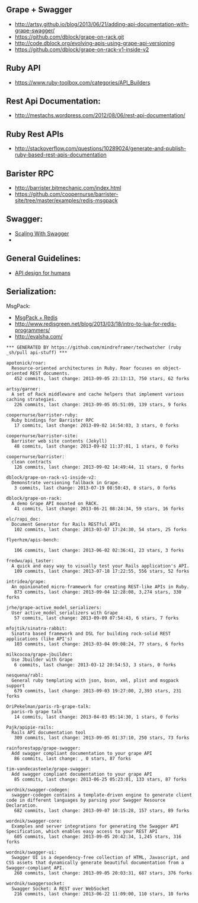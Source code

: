 ## Grape + Swagger
  - http://artsy.github.io/blog/2013/06/21/adding-api-documentation-with-grape-swagger/
  - https://github.com/dblock/grape-on-rack.git
  - http://code.dblock.org/evolving-apis-using-grape-api-versioning
  - https://github.com/dblock/grape-on-rack-v1-inside-v2

## Ruby API
  - https://www.ruby-toolbox.com/categories/API_Builders

## Rest Api Documentation:
  - http://mestachs.wordpress.com/2012/08/06/rest-api-documentation/


## Ruby Rest APIs
  - http://stackoverflow.com/questions/10289024/generate-and-publish-ruby-based-rest-apis-documentation


## Barister RPC
  - http://barrister.bitmechanic.com/index.html
  - https://github.com/coopernurse/barrister-site/tree/master/examples/redis-msgpack


## Swagger:
  - [Scaling With Swagger](http://de.slideshare.net/fehguy/scaling-with-swagger-11728693)
  - [](http://redcrackle.com/case_study/apihub)


## General Guidelines:
  - [API design for humans](http://37signals.com/svn/posts/3018-api-design-for-humans)

## Serialization:
  MsgPack:
  - [MsgPack + Redis](https://groups.google.com/forum/#!topic/redis-db/59s1gAnClHA)
  - http://www.redisgreen.net/blog/2013/03/18/intro-to-lua-for-redis-programmers/
  - http://evalsha.com/



<!-- PROJECTS_LIST_START -->
    *** GENERATED BY https://github.com/mindreframer/techwatcher (ruby _sh/pull api-stuff) *** 

    apotonick/roar:
      Resource-oriented architectures in Ruby. Roar focuses on object-oriented REST documents.
       452 commits, last change: 2013-09-05 23:13:13, 750 stars, 62 forks

    artsy/garner:
      A set of Rack middleware and cache helpers that implement various caching strategies.
       226 commits, last change: 2013-09-05 05:51:09, 139 stars, 9 forks

    coopernurse/barrister-ruby:
      Ruby bindings for Barrister RPC
       17 commits, last change: 2013-09-02 14:54:03, 3 stars, 0 forks

    coopernurse/barrister-site:
      Barrister web site contents (Jekyll)
       48 commits, last change: 2013-09-02 11:37:01, 1 stars, 0 forks

    coopernurse/barrister:
      clean contracts
       126 commits, last change: 2013-09-02 14:49:44, 11 stars, 0 forks

    dblock/grape-on-rack-v1-inside-v2:
      Demonstrate versioning fallback in Grape.
       3 commits, last change: 2013-07-19 08:50:43, 0 stars, 0 forks

    dblock/grape-on-rack:
      A demo Grape API mounted on RACK.
       41 commits, last change: 2013-06-21 08:24:34, 59 stars, 16 forks

    elc/rapi_doc:
      Document Generator for Rails RESTful APIs
       102 commits, last change: 2013-03-07 17:24:30, 54 stars, 25 forks

    flyerhzm/apis-bench:

       106 commits, last change: 2013-06-02 02:36:41, 23 stars, 3 forks

    fredwu/api_taster:
      A quick and easy way to visually test your Rails application's API.
       109 commits, last change: 2013-07-18 17:22:55, 556 stars, 52 forks

    intridea/grape:
      An opinionated micro-framework for creating REST-like APIs in Ruby.
       873 commits, last change: 2013-09-04 12:28:08, 3,274 stars, 330 forks

    jrhe/grape-active_model_serializers:
      User active_model_serializers with Grape
       57 commits, last change: 2013-09-09 07:54:43, 6 stars, 7 forks

    mfojtik/sinatra-rabbit:
      Sinatra based framework and DSL for building rock-solid REST applications (like API's)
       103 commits, last change: 2013-03-04 09:08:24, 77 stars, 6 forks

    milkcocoa/grape-jbuilder:
      Use Jbuilder with Grape
       6 commits, last change: 2013-03-12 20:54:53, 3 stars, 0 forks

    nesquena/rabl:
      General ruby templating with json, bson, xml, plist and msgpack support
       679 commits, last change: 2013-09-03 19:27:00, 2,393 stars, 231 forks

    OriPekelman/paris-rb-grape-talk:
      paris-rb grape talk
       14 commits, last change: 2013-04-03 05:14:30, 1 stars, 0 forks

    Pajk/apipie-rails:
      Rails API documentation tool
       309 commits, last change: 2013-09-05 01:37:10, 250 stars, 73 forks

    rainforestapp/grape-swagger:
      Add swagger compliant documentation to your grape API
       86 commits, last change: , 0 stars, 87 forks

    tim-vandecasteele/grape-swagger:
      Add swagger compliant documentation to your grape API
       85 commits, last change: 2013-06-25 05:23:01, 133 stars, 87 forks

    wordnik/swagger-codegen:
      swagger-codegen contains a template-driven engine to generate client code in different languages by parsing your Swagger Resource Declaration.
       682 commits, last change: 2013-09-07 10:15:28, 157 stars, 89 forks

    wordnik/swagger-core:
      Examples and server integrations for generating the Swagger API Specification, which enables easy access to your REST API
       605 commits, last change: 2013-09-05 20:42:34, 1,245 stars, 316 forks

    wordnik/swagger-ui:
      Swagger UI is a dependency-free collection of HTML, Javascript, and CSS assets that dynamically generate beautiful documentation from a Swagger-compliant API.
       260 commits, last change: 2013-09-05 20:03:31, 687 stars, 376 forks

    wordnik/swaggersocket:
      Swagger Socket: A REST over WebSocket
       216 commits, last change: 2013-06-22 11:09:00, 110 stars, 10 forks
<!-- PROJECTS_LIST_END -->

